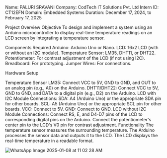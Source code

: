 Name: PALURI SRAVANI Company: CodTech IT Solutions Pvt. Ltd Intern ID: CT12EFN Domain: Embedded Systems Duration: December 17, 2024, to February 17, 2025

Project Overview Objective To design and implement a system using an Arduino microcontroller to display real-time temperature readings on an LCD screen by integrating a temperature sensor.

Components Required Arduino: Arduino Uno or Nano. LCD: 16x2 LCD (with or without an I2C module). Temperature Sensor: LM35, DHT11, or DHT22. Potentiometer: For contrast adjustment of the LCD (if not using I2C). Breadboard: For prototyping. Jumper Wires: For connections.

Hardware Setup

Temperature Sensor LM35: Connect VCC to 5V, GND to GND, and OUT to an analog pin (e.g., A0) on the Arduino. DHT11/DHT22: Connect VCC to 5V, GND to GND, and DATA to a digital pin (e.g., D2) on the Arduino.
LCD with I2C Module Connections: SDA: A4 (Arduino Uno) or the appropriate SDA pin for other boards. SCL: A5 (Arduino Uno) or the appropriate SCL pin for other boards. VCC: Connect to 5V. GND: Connect to GND.
LCD without I2C Module Connections: Connect RS, E, and D4-D7 pins of the LCD to corresponding digital pins on the Arduino. Connect the potentiometer's center pin to the LCD's V0 pin for contrast adjustment.
Functionality The temperature sensor measures the surrounding temperature. The Arduino processes the sensor data and outputs it to the LCD. The LCD displays the real-time temperature in a readable format.

![WhatsApp Image 2025-01-08 at 11 02 28 AM](https://github.com/user-attachments/assets/7817873f-8d16-45bb-a219-cb264fc9cb17)
